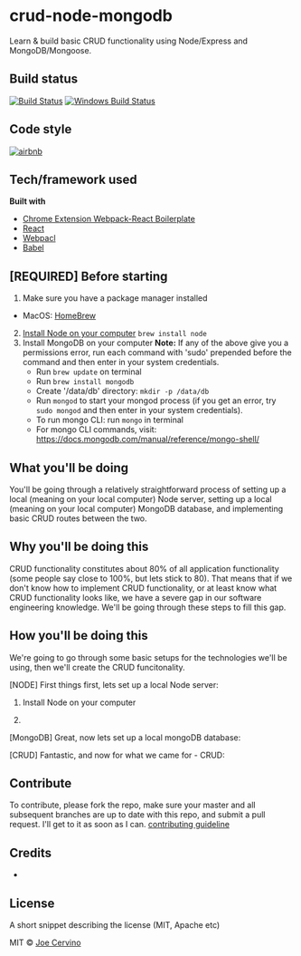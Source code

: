 # crud-node-mongodb
Learn &amp; build basic CRUD functionality using Node/Express and MongoDB/Mongoose.

## Build status

[![Build Status](https://travis-ci.org/akashnimare/foco.svg?branch=master)](https://travis-ci.org/akashnimare/foco)
[![Windows Build Status](https://ci.appveyor.com/api/projects/status/github/akashnimare/foco?branch=master&svg=true)](https://ci.appveyor.com/project/akashnimare/foco/branch/master)

## Code style

[![airbnb](https://img.shields.io/badge/code%20style-airbnb-brightgreen.svg?style=flat)](https://github.com/airbnb/javascript)

## Tech/framework used
<b>Built with</b>

- [Chrome Extension Webpack-React Boilerplate](https://github.com/samuelsimoes/chrome-extension-webpack-boilerplate/tree/react)
- [React](https://github.com/facebook/react)
- [Webpacl](https://github.com/webpack)
- [Babel](https://github.com/babel/babel)

## [REQUIRED] Before starting

1. Make sure you have a package manager installed
  - MacOS: [HomeBrew](https://brew.sh/)
2. [Install Node on your computer](https://nodejs.org/en/download/package-manager/)
    ``` brew install node ```
3. Install MongoDB on your computer
    **Note:** If any of the above give you a permissions error, run each command with 'sudo' prepended before the command and      then enter in your system credentials.
    - Run `brew update` on terminal
    - Run `brew install mongodb`
    - Create '/data/db' directory: `mkdir -p /data/db`
    - Run `mongod` to start your mongod process (if you get an error, try `sudo mongod` and then enter in your system credentials).
    - To run mongo CLI: run `mongo` in terminal
    - For mongo CLI commands, visit: https://docs.mongodb.com/manual/reference/mongo-shell/

## What you'll be doing

You'll be going through a relatively straightforward process of setting up a local (meaning on your local computer) Node server, setting up a local (meaning on your local computer) MongoDB database, and implementing basic CRUD routes between the two.

## Why you'll be doing this

CRUD functionality constitutes about 80% of all application functionality (some people say close to 100%, but lets stick to 80). That means that if we don't know how to implement CRUD functionality, or at least know what CRUD functionality looks like, we have a severe gap in our software engineering knowledge. We'll be going through these steps to fill this gap.

## How you'll be doing this

We're going to go through some basic setups for the technologies we'll be using, then we'll create the CRUD funcitonality.

[NODE] First things first, lets set up a local Node server:
1. Install Node on your computer

2. 


[MongoDB] Great, now lets set up a local mongoDB database:



[CRUD] Fantastic, and now for what we came for - CRUD:



## Contribute

To contribute, please fork the repo, make sure your master and all subsequent branches are up to date with this repo, and submit a pull request. I'll get to it as soon as I can.
[contributing guideline](https://github.com/zulip/zulip-electron/blob/master/CONTRIBUTING.md)

## Credits

-

## License

A short snippet describing the license (MIT, Apache etc)

MIT © [Joe Cervino](https://www.linkedin.com/in/josephcervino/)
